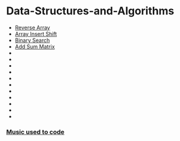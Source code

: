 # Data-Structures-and-Algorithms

- [Reverse Array](https://github.com/ArzuVon/data-structures-and-algorithms/tree/main/arrayReverse)
- [Array Insert Shift](https://github.com/ArzuVon/data-structures-and-algorithms/tree/main/array-insert-shift)
- [Binary Search](https://github.com/ArzuVon/data-structures-and-algorithms/tree/main/array-binary-search)
- [Add Sum Matrix](https://github.com/ArzuVon/data-structures-and-algorithms/tree/main/addSum)
- []()
- []()
- []()
- []()
- []()
- []()
- []()
- []()
- []()
- []()
- []()



###  [Music used to code](https://www.youtube.com/watch?v=M5QY2_8704o)
